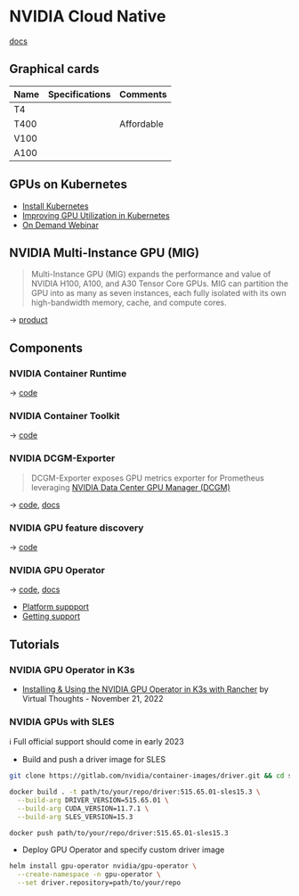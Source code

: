 # NVIDIA Cloud Native

[docs](https://docs.nvidia.com/datacenter/cloud-native/contents.html)

## Graphical cards

Name | Specifications | Comments
-----|----------------|-----------
T4   |                |
T400 |                | Affordable
V100 |                |
A100 |                |

## GPUs on Kubernetes

* [Install Kubernetes](https://docs.nvidia.com/datacenter/cloud-native/kubernetes/install-k8s.html)
* [Improving GPU Utilization in Kubernetes](https://developer.nvidia.com/blog/improving-gpu-utilization-in-kubernetes/)
* [On Demand Webinar](https://info.nvidia.com/how-to-use-gpus-on-kubernetes-webinar.html)

## NVIDIA Multi-Instance GPU (MIG)

> Multi-Instance GPU (MIG) expands the performance and value of NVIDIA H100, A100, and A30 Tensor Core GPUs. MIG can partition the GPU into as many as seven instances, each fully isolated with its own high-bandwidth memory, cache, and compute cores.

→ [product](https://www.nvidia.com/en-us/technologies/multi-instance-gpu/)

## Components

### NVIDIA Container Runtime

→ [code](https://github.com/NVIDIA/nvidia-container-runtime)

### NVIDIA Container Toolkit

→ [code](https://github.com/NVIDIA/nvidia-docker)

### NVIDIA DCGM-Exporter

> DCGM-Exporter exposes GPU metrics exporter for Prometheus leveraging [NVIDIA Data Center GPU Manager (DCGM)](https://developer.nvidia.com/dcgm)

→ [code](https://github.com/NVIDIA/dcgm-exporter), [docs](https://docs.nvidia.com/datacenter/cloud-native/gpu-telemetry/dcgm-exporter.html)

### NVIDIA GPU feature discovery

→ [code](https://github.com/NVIDIA/gpu-feature-discovery)

### NVIDIA GPU Operator

→ [code](https://github.com/NVIDIA/gpu-operator), [docs](https://docs.nvidia.com/datacenter/cloud-native/gpu-operator/overview.html)

* [Platform suppport](https://docs.nvidia.com/datacenter/cloud-native/gpu-operator/platform-support.html)
* [Getting support](https://docs.nvidia.com/datacenter/cloud-native/gpu-operator/getting-started.html)

## Tutorials

### NVIDIA GPU Operator in K3s

* [Installing & Using the NVIDIA GPU Operator in K3s with Rancher](https://www.virtualthoughts.co.uk/2022/11/21/installing-using-the-nvidia-gpu-operator-in-k3s-with-rancher/) by Virtual Thoughts - November 21, 2022

### NVIDIA GPUs with SLES

ℹ Full official support should come in early 2023

* Build and push a driver image for SLES

```bash
git clone https://gitlab.com/nvidia/container-images/driver.git && cd sle15

docker build . -t path/to/your/repo/driver:515.65.01-sles15.3 \
  --build-arg DRIVER_VERSION=515.65.01 \
  --build-arg CUDA_VERSION=11.7.1 \
  --build-arg SLES_VERSION=15.3

docker push path/to/your/repo/driver:515.65.01-sles15.3
```

* Deploy GPU Operator and specify custom driver image

```bash
helm install gpu-operator nvidia/gpu-operator \
  --create-namespace -n gpu-operator \
  --set driver.repository=path/to/your/repo
```
